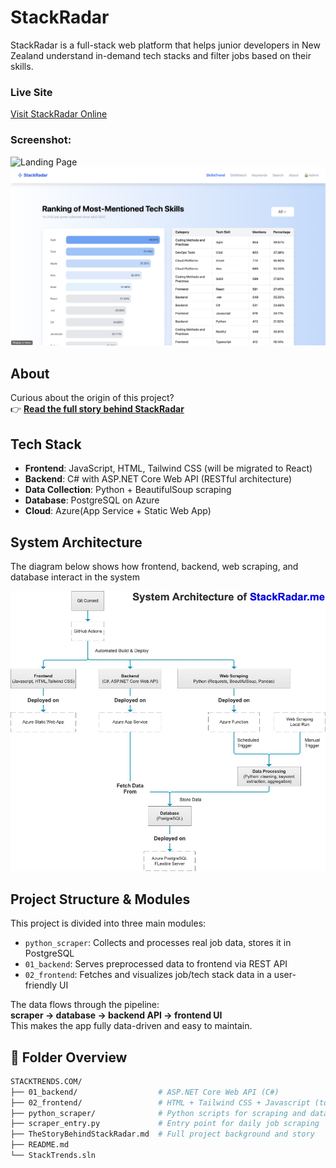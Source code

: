 # StackRadar

StackRadar is a full-stack web platform that helps junior developers in New Zealand understand in-demand tech stacks and filter jobs based on their skills.

### Live Site  
[Visit StackRadar Online](https://www.stackradar.me)

### Screenshot: 

![Landing Page](./docs/stackradar_landing_page.jpg)
![SkillsTrend Page](./docs/skillstrend.jpg)

## About

Curious about the origin of this project?  
👉 [**Read the full story behind StackRadar**](./docs/TheStoryBehindStackRadar.md)

## Tech Stack

- **Frontend**: JavaScript, HTML, Tailwind CSS (will be migrated to React)
- **Backend**: C# with ASP.NET Core Web API (RESTful architecture)  
- **Data Collection**: Python + BeautifulSoup scraping
- **Database**: PostgreSQL on Azure
- **Cloud**: Azure(App Service + Static Web App)

## System Architecture

The diagram below shows how frontend, backend, web scraping, and database interact in the system

![System Architecture](./docs/system_architecture.jpg)

## Project Structure & Modules

This project is divided into three main modules:

- `python_scraper`: Collects and processes real job data, stores it in PostgreSQL
- `01_backend`: Serves preprocessed data to frontend via REST API
- `02_frontend`: Fetches and visualizes job/tech stack data in a user-friendly UI

The data flows through the pipeline:  
**scraper → database → backend API → frontend UI**  
This makes the app fully data-driven and easy to maintain.

## 📁 Folder Overview

```bash
STACKTRENDS.COM/
├── 01_backend/                  # ASP.NET Core Web API (C#)
├── 02_frontend/                 # HTML + Tailwind CSS + Javascript (to be migrated to React)
├── python_scraper/              # Python scripts for scraping and data preprocessing
├── scraper_entry.py             # Entry point for daily job scraping
├── TheStoryBehindStackRadar.md  # Full project background and story
├── README.md
└── StackTrends.sln      

